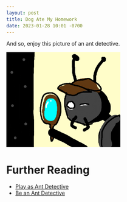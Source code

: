 ```yaml
---
layout: post
title: Dog Ate My Homework
date: 2023-01-28 10:01 -0700
---
```


And so, enjoy this picture of an ant detective.

[![Ant Detective](/assets/images/uploads/drawception-ant-detective.png)](https://drawception.com/game/MjnO9QpSAT/detective-bug/)


# Further Reading

- [Play as Ant Detective](https://ldjam.com/events/ludum-dare/38/ant-detective)
- [Be an Ant Detective](https://ant-pests.extension.org/activity-be-an-ant-detective/)